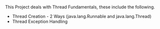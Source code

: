 This Project deals with Thread Fundamentals, these include the following.
- Thread Creation - 2 Ways (java.lang.Runnable and java.lang.Thread)
- Thread Exception Handling
